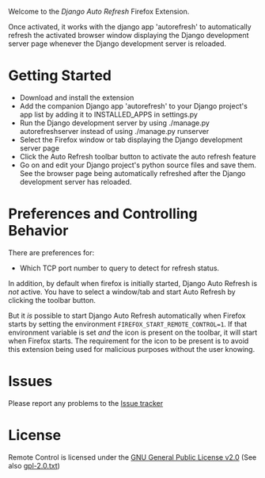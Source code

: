 Welcome to the _Django Auto Refresh_ Firefox Extension.

Once activated, it works with the django app 'autorefresh' to automatically refresh
the activated browser window displaying the Django development server page whenever
the Django development server is reloaded.

Getting Started
===============

* Download and install the extension
* Add the companion Django app 'autorefresh' to your Django project's
  app list by adding it to INSTALLED_APPS in settings.py
* Run the Django development server by using ./manage.py autorefreshserver
  instead of using ./manage.py runserver
* Select the Firefox window or tab displaying the Django development server page
* Click the Auto Refresh toolbar button to activate the auto refresh feature
* Go on and edit your Django project's python source files and save them. See
  the browser page being automatically refreshed after the Django development 
  server has reloaded.

Preferences and Controlling Behavior
====================================

There are preferences for:

* Which TCP port number to query to detect for refresh status. 

In addition, by default when firefox is initially started, Django Auto Refresh is
_not_ active. You have to select a window/tab and start Auto Refresh by
clicking the toolbar button.

But it _is_ possible to start Django Auto Refresh automatically when Firefox 
starts by setting the environment `FIREFOX_START_REMOTE_CONTROL=1`. If that
environment variable is set _and_ the icon is present on the toolbar, it will
start when Firefox starts. The requirement for the icon to be present is to
avoid this extension being used for malicious purposes without the user
knowing.

Issues
======
Please report any problems to the
[Issue tracker](https://github.com/harikvpy/django-auto-refresh/issues)

License
=======

Remote Control is licensed under the
[GNU General Public License v2.0](http://www.gnu.org/licenses/gpl-2.0.html)
(See also [gpl-2.0.txt](gpl-2.0.txt))

